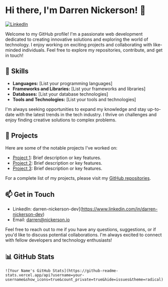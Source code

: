 # Hi there, I'm Darren Nickerson! 👋

[![LinkedIn](https://img.shields.io/badge/LinkedIn-Connect-blue)](https://www.linkedin.com/in/darren-nickerson-dev)

Welcome to my GitHub profile! I'm a passionate web development dedicated to creating innovative solutions and exploring the world of technology. I enjoy working on exciting projects and collaborating with like-minded individuals. Feel free to explore my repositories, contribute, and get in touch!

## 🔧 Skills

- **Languages:** [List your programming languages]
- **Frameworks and Libraries:** [List your frameworks and libraries]
- **Databases:** [List your database technologies]
- **Tools and Technologies:** [List your tools and technologies]

I'm always seeking opportunities to expand my knowledge and stay up-to-date with the latest trends in the tech industry. I thrive on challenges and enjoy finding creative solutions to complex problems.

## 💼 Projects

Here are some of the notable projects I've worked on:

- [Project 1](link-to-project-1): Brief description or key features.
- [Project 2](link-to-project-2): Brief description or key features.
- [Project 3](link-to-project-3): Brief description or key features.

For a complete list of my projects, please visit my [GitHub repositories](https://github.com/darren-nickerson).



## 📫 Get in Touch

- LinkedIn: darren-nickerson-dev](https://www.linkedin.com/in/darren-nickerson-dev)
- Email: [darren@nickerson.io](mailto:darren@nickerson.io)

Feel free to reach out to me if you have any questions, suggestions, or if you'd like to discuss potential collaborations. I'm always excited to connect with fellow developers and technology enthusiasts!

## 📊 GitHub Stats

```plaintext
![Your Name's GitHub Stats](https://github-readme-stats.vercel.app/api?username=your-username&show_icons=true&count_private=true&hide=issues&theme=radical)
